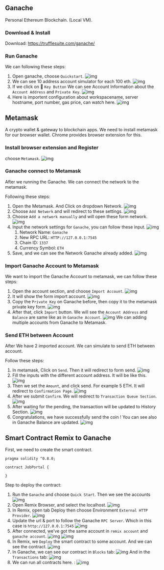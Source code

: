 ## Ganache
Personal Ethereum Blockchain. (Local VM).

### Download & Install
Download: https://trufflesuite.com/ganache/

### Run Ganache
We can following these steps:
1. Open ganache, choose `Quickstart`. ![img](assets/ganache-launch.png)
2. We can see 10 address account simulator for each 100 eth. ![img](assets/ganache-account.png)
3. If we click on :key: `Key Button` We can see Account Information about the `Account Address` and `Private Key`. ![img](assets/ganache-account-info.png)
4. Here is importent configuration about workspacename, server hostname, port number, gas price, can watch here. ![img](assets/ganache-configuration.png)

## Metamask
A crypto wallet & gateway to blockchain apps.  We need to install metamask for our browser wallet. Chrome provides browser extension for this.

### Install browser extension and Register
choose `Metamask`. ![img](assets/metamask-browser-extension.png)

### Ganache connect to Metamask

After we running the Ganache. We can connect the network to the metamask.

Following these steps:
1. Open the Metamask. And Click on dropdown Network. ![img](assets/metamask-networks.png)
2. Choose `Add Network` and will redirect to these settings. ![img](assets/metamask-network-config.png)
3. Choose `Add a network manually` and will open these form network. ![img](assets/metamask-add-network-manually.png)
4. Input the network settings for `Ganache`, you can follow these input. ![img](assets/metamask-add-network-ganache.png)
   1.  Network Name: `Ganache`
   2.  New RPC URL: `HTTP://127.0.0.1:7545`
   3.  Chain ID: `1337`
   4.  Currency Symbol: `ETH`
5. Save, and we can see the Network Ganache already added. ![img](assets/metamask-network-ganache.png)

### Import Ganache Account to Metamask
We want to import the Ganache Account to metamask, we can follow these steps:
1. Open the account section, and choose `Import Account`. ![img](assets/metamask-import-account.png)
2. It will show the form import account. ![img](assets/metamask-form-account.png)
3. Copy the `Private Key` on Ganache before, then copy it to the metamask private key form. ![img](assets/ganache-account-info.png)
4. After that, click `Import` button. We will see the `Account Address` and `Balance` are same like as in `Ganache Account`. ![img](assets/metamask-ganache-account-imported.png) We can adding multiple accounts from Ganache to Metamask.

### Send ETH between Account
After We have 2 imported account. We can simulate to send ETH between account.

Follow these steps:
1. In metamask, Click on `Send`. Then it will redirect to form send. ![img](assets/metamask-send.png)
2. Fill the inputs with the different account address. It will be like this. ![img](assets/metamask-send-to-account-3.png)
3. Then we set the `Amount`, and click send. For example 5 ETH. It will redirect to `Confirmation Page`. ![img](assets/metamask-send-confirmation.png)
4. After we submit `Confirm`. We will redirect to `Transaction Queue Section`. ![img](assets/metamask-transaction-queue.png) 
5. After waiting for the pending, the transaction will be updated to History Section. ![img](assets/metamask-transaction-history.png)
6. Congratulations, we have successfully send the coin ! You can see also in Ganache Balance are updated. ![img](assets/ganache-after-transaction.png)

## Smart Contract Remix to Ganache

First, we need to create the smart contract.
```solidity
pragma solidity ^0.8.0;

contract JobPortal {
   
}
```

Step to deploy the contract:
1. Run the `Ganache` and choose `Quick Start`. Then we see the accounts ![img](assets/ganache-account.png)
2. Open Remix Browser, and select the localhost. ![img](assets/remix-local.png)
3. In Remix, open tab Deploy then choose Environment `External HTTP Provider`. ![img](assets/remix-external-http-provider.png)
4. Update the url & port to follow the Ganache `RPC Server`. Which in this case is `http://127.0.0.1:7545` ![img](assets/ganache-rpc-server.png)
5. After connected, we've got the same account in `remix account` and `ganache account`. ![img](assets/remix-account-same.png) ![img](assets/ganache-account-same.png)
6. In Remix, we `Deploy` the smart contract to some account. And we can see the contract. ![img](assets/remix-deployed.png)
7. In Ganache, we can see our contract in `Blocks` tab: ![img](assets/ganache-deployed-blocks.png) And in the `Transactions` tab: ![img](assets/ganache-deployed-transactions.png)
8. We can run all contracts here. : ![img](assets/Deployed-Contracts.png)